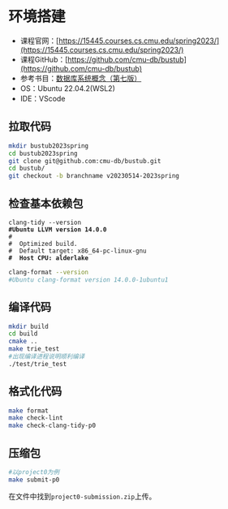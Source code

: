 # 环境搭建

* 课程官网：[https://15445.courses.cs.cmu.edu/spring2023/](https://15445.courses.cs.cmu.edu/spring2023/)
* 课程GitHub：[https://github.com/cmu-db/bustub](https://github.com/cmu-db/bustub)
* 参考书目：[数据库系统概念（第七版）](https://www.db-book.com/)
* OS：Ubuntu 22.04.2(WSL2)
* IDE：VScode

## 拉取代码

```sh
mkdir bustub2023spring
cd bustub2023spring
git clone git@github.com:cmu-db/bustub.git
cd bustub/
git checkout -b branchname v20230514-2023spring
```

## 检查基本依赖包

<pre class="language-sh"><code class="lang-sh">clang-tidy --version
<strong>#Ubuntu LLVM version 14.0.0
</strong>#  
#  Optimized build.
#  Default target: x86_64-pc-linux-gnu
<strong>#  Host CPU: alderlake
</strong></code></pre>

```sh
clang-format --version
#Ubuntu clang-format version 14.0.0-1ubuntu1
```

## 编译代码

```sh
mkdir build
cd build
cmake ..
make trie_test
#出现编译进程说明顺利编译
./test/trie_test
```

## 格式化代码

```sh
make format
make check-lint
make check-clang-tidy-p0
```

## 压缩包

```sh
#以project0为例
make submit-p0
```

在文件中找到`project0-submission.zip`上传。
